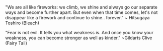 "We are all like fireworks: we climb, we shine and always go our separate ways and become further apart. But even when that time comes, let's not disappear like a firework and continue to shine.. forever."
~ Hitsugaya Toshiro (Bleach)

"Fear is not evil. It tells you what weakness is. And once you know your weakness, you can become stronger as well as kinder."
~Gildarts Clive (Fairy Tail)
